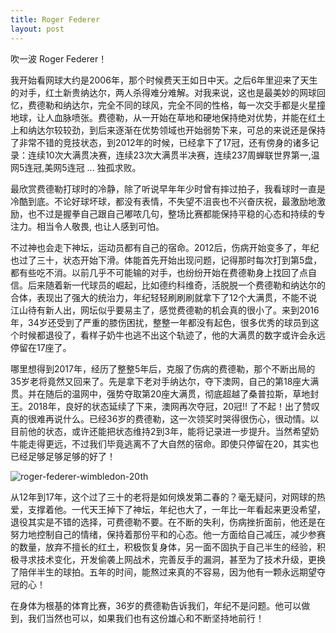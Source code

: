 ```yaml
---
title: Roger Federer
layout: post
---
```


吹一波 Roger Federer！

我开始看网球大约是2006年，那个时候费天王如日中天。之后6年里迎来了天生的对手，红土新贵纳达尔，两人杀得难分难解。对我来说，这也是最美妙的网球回忆，费德勒和纳达尔，完全不同的球风，完全不同的性格，每一次交手都是火星撞地球，让人血脉喷张。费德勒，从一开始在草地和硬地保持绝对优势，并能在红土上和纳达尔较较劲，到后来逐渐在优势领域也开始弱势下来，可总的来说还是保持了非常不错的竞技状态，到2012年的时候，已经拿下了17冠，还有傍身的诸多记录：连续10次大满贯决赛，连续23次大满贯半决赛，连续237周蝉联世界第一,温网5连冠,美网5连冠 ... 独孤求败。

最欣赏费德勒打球时的冷静，除了听说早年年少时曾有摔过拍子，我看球时一直是冷酷到底。不论好球坏球，都没有表情，不失望不沮丧也不兴奋庆祝，最激励地激励，也不过是握拳自己跟自己嘟哝几句，整场比赛都能保持平稳的心态和持续的专注力。相当令人敬畏, 也让人感到可怕。

不过神也会走下神坛，运动员都有自己的宿命。2012后，伤病开始变多了，年纪也过了三十，状态开始下滑。体能首先开始出现问题，记得那时每次打到第5盘，都有些吃不消。以前几乎不可能输的对手，也纷纷开始在费德勒身上找回了点自信。后来随着新一代球员的崛起，比如德约科维奇，活脱脱一个费德勒和纳达尔的合体，表现出了强大的统治力，年纪轻轻刷刷刷就拿下了12个大满贯，不能不说江山待有新人出，网坛似乎要易主了，感觉费德勒的机会真的很小了。来到2016年，34岁还受到了严重的膝伤困扰，整整一年都没有起色，很多优秀的球员到这个时候都退役了，看样子奶牛也逃不出这个轨迹了，他的大满贯的数字或许会永远停留在17座了。

哪里想得到2017年，经历了整整5年后，克服了伤病的费德勒，那个不断出局的35岁老将竟然又回来了。先是拿下老对手纳达尔，夺下澳网，自己的第18座大满贯。并在随后的温网中，强势夺取第20座大满贯，彻底超越了桑普拉斯，草地封王。2018年，良好的状态延续了下来，澳网再次夺冠，20冠!! 了不起！出了赞叹真的很难再说什么。已经36岁的费德勒，这一次领奖时哭得很伤心，很动情。以目前他的状态，或许还能把状态维持2到3年，能将记录进一步提升。当然希望奶牛能走得更远，不过我们毕竟逃离不了大自然的宿命。即使只停留在20，其实也已经足够足够足够的好了！

![roger-federer-wimbledon-20th](http://villim.github.io/img/2018/roger-federer-wimbledon-20th.jpg)

从12年到17年，这个过了三十的老将是如何焕发第二春的？毫无疑问，对网球的热爱，支撑着他。一代天王掉下了神坛，年纪也大了，一年比一年看起来更没希望，退役其实是不错的选择，可费德勒不要。在不断的失利，伤病挫折面前，他还是在努力地控制自己的情绪，保持着那份平和的心态。他一方面给自己减压，减少参赛的数量，放弃不擅长的红土，积极恢复身体，另一面不固执于自己半生的经验，积极寻求技术变化，开发偷袭上网战术，完善反手的漏洞，甚至为了技术升级，更换了陪伴半生的球拍。五年的时间，能熬过来真的不容易，因为他有一颗永远期望夺冠的心！

在身体为根基的体育比赛，36岁的费德勒告诉我们，年纪不是问题。他可以做到，我们当然也可以，如果我们也有这份雄心和不断坚持地前行！